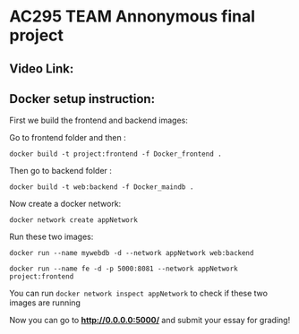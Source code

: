# AC295 TEAM Annonymous final project

## Video Link: 

## Docker setup instruction:

First we build the frontend and backend images:

Go to frontend folder and then :

```docker build -t project:frontend -f Docker_frontend . ```

Then go to backend folder :

```docker build -t web:backend -f Docker_maindb . ```

Now create a docker network:

``` docker network create appNetwork ```

Run these two images:

``` docker run --name mywebdb -d --network appNetwork web:backend ```

``` docker run --name fe -d -p 5000:8081 --network appNetwork project:frontend ```

You can run ```docker network inspect appNetwork``` to check if these two images are running

Now you can go to **http://0.0.0.0:5000/** and submit your essay for grading!

